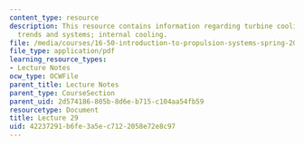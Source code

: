 ```yaml
---
content_type: resource
description: This resource contains information regarding turbine cooling; general
  trends and systems; internal cooling.
file: /media/courses/16-50-introduction-to-propulsion-systems-spring-2012/42237291b6fe3a5ec7122058e72e8c97_MIT16_50S12_lec29.pdf
file_type: application/pdf
learning_resource_types:
- Lecture Notes
ocw_type: OCWFile
parent_title: Lecture Notes
parent_type: CourseSection
parent_uid: 2d574186-805b-8d6e-b715-c104aa54fb59
resourcetype: Document
title: Lecture 29
uid: 42237291-b6fe-3a5e-c712-2058e72e8c97
---
```

